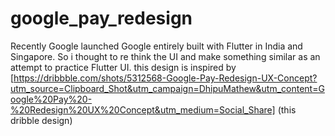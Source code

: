 # google_pay_redesign

Recently Google launched Google entirely built with Flutter in India and Singapore. So i thought to re think the UI and make something similar as an attempt to practice Flutter UI.
this design is inspired by [https://dribbble.com/shots/5312568-Google-Pay-Redesign-UX-Concept?utm_source=Clipboard_Shot&utm_campaign=DhipuMathew&utm_content=Google%20Pay%20-%20Redesign%20UX%20Concept&utm_medium=Social_Share] (this dribble design)

